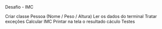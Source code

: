 Desafio - IMC

Criar classe Pessoa (Nome / Peso / Altura)
Ler os dados do terminal
Tratar exceções
Calcular IMC
Printar na tela o resultado cáculo
Testes
